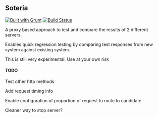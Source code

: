 ## Soteria

[![Built with Grunt](https://cdn.gruntjs.com/builtwith.svg)](http://gruntjs.com/)
[![Build Status](https://travis-ci.org/cheongwy/soteria.svg?branch=master)](https://travis-ci.org/cheongwy/soteria)


A proxy based approach to test and compare the results of 2 different servers.

Enables quick regression testing by comparing test responses from new system against existing system.

This is still very experimental. Use at your own risk

#### TODO

Test other http methods

Add request timing info

Enable configuration of proportion of request to route to candidate

Cleaner way to stop server?

